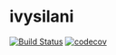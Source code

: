 # ivysilani

[![Build Status](https://travis-ci.org/andrsd/ivysilani.svg?branch=master)](https://travis-ci.org/andrsd/ivysilani)
[![codecov](https://codecov.io/gh/andrsd/ivysilani/branch/master/graph/badge.svg)](https://codecov.io/gh/andrsd/ivysilani)
